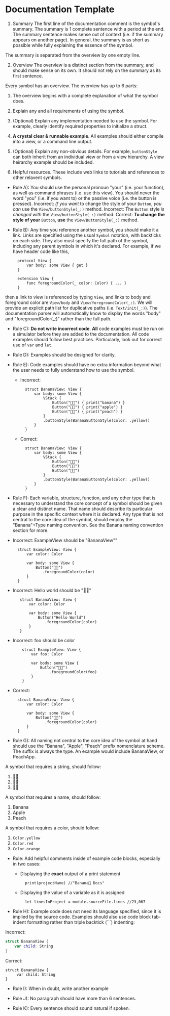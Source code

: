 #  Documentation Template

1. Summary 
The first line of the documentation comment is the symbol's summary. The summary is 1 complete sentence with a period at the end. The summary sentence makes sense out of context (i.e. if the summary appears on another page). In general, the summary is as short as possible while fully explaining the essence of the symbol.

The summary is separated from the overview by one empty line.

2. Overview
The overview is a distinct section from the summary, and should make sense on its own. It should not rely on the summary as its first sentence.

Every symbol has an overview. The overview has up to 6 parts: 
1. The overview begins with a complete explanation of what the symbol does.

2. Explain any and all requirements of using the symbol.

3. (Optional) Explain any implementation needed to use the symbol. For example, clearly identify required properties to initialize a struct. 

4. **A crystal clear & runnable example**. All examples should either compile into a view, or a command line output. 

5. (Optional) Explain any non-obvious details. For example, `buttonStyle` can both inherit from an individual view or from a view hierarchy. A view heirarchy example should be included. 

6. Helpful resources. These include web links to tutorials and references to other relavent symbols. 


- Rule A): You should use the personal pronoun "your" (i.e. your function), as well as command phrases (i.e. use this view). You should never the word "you" (i.e. if you want to) or the passive voice (i.e. the button is pressed).
    Incorrect:
        *If you want* to change the style of your `Button`, *you can* use the `View/buttonStyle(_:)` method.
    Incorrect:
        The `Button` style *is changed with* the `View/buttonStyle(_:)` method.
    Correct:
        **To change the style of your** `Button`, **use** the `View/ButtonStyle(_:)` method.


- Rule B): Any time you reference another symbol, you should make it a link. Links are specified using the usual `Symbol` notation, with backticks on each side. They also must specify the full path of the symbol, including any parent symbols in which it's declared. For example, if we have header code like this,

        protocol View {
            var body: some View { get }
        }
        
        extension View {
            func foregroundColor(_ color: Color) { ... }
        }
        
then a link to view is referenced by typing `View`, and links to body and foreground color are `View/body` and `View/foregroundColor(_:)`. We will provide an explicit path list for duplicative paths (i.e. `Text/init(_:)`).  The documentation parser will automatically know to display the words "body" and "foregroundColor(_:)" rather than the full path. 
    

- Rule C): **Do not write incorrect code**. **All** code examples must be run on a simulator before they are added to the documentation. All code examples should follow best practices. Particularly, look out for correct use of `var` and `let`. 


- Rule D): Examples should be designed for clarity.


- Rule E): Code examples should have no extra information beyond what the user needs to fully understand how to use the symbol.
    - Incorrect:
    
            struct BananaView: View {
                var body: some View {
                    VStack {
                        Button("🍌🍌") { print("banana") }
                        Button("🍎🍎") { print("apple") }
                        Button("🍑🍑") { print("peach") }
                    }
                    .buttonStyle(BananaButtonStyle(color: .yellow))
                }
            }
            
    - Correct:
    
            struct BananaView: View {
                var body: some View {
                    VStack {
                        Button("🍌🍌") 
                        Button("🍎🍎") 
                        Button("🍑🍑") 
                    }
                    .buttonStyle(BananaButtonStyle(color: .yellow))
                }
            }


- Rule F): Each variable, structure, function, and any other type that is necessary to understand the core concept of a symbol should be given a clear and distinct name. That name should describe its particular purpose in the specific context where it is declared. Any type that is not central to the core idea of the symbol, should employ the "Banana"+Type naming convention. See the Banana naming convention section for more. 
 - Incorrect: ExampleView should be "BananaView""
 
         struct ExampleView: View {
             var color: Color
             
             var body: some View {
                 Button("🍌🍌")
                    .foregroundColor(color)
             }
         }
         
- Incorrect: Hello world should be "🍌🍌"
         
         struct BananaView: View {
             var color: Color
             
             var body: some View {
                 Button("Hello World")
                    .foregroundColor(color)
             }
         }
         
- Incorrect: foo should be color
                  
          struct ExampleView: View {
              var foo: Color
              
              var body: some View {
                  Button("🍌🍌")
                      .foregroundColor(foo)
              }
          }

- Correct: 

        struct BananaView: View {
            var color: Color
            
            var body: some View {
                Button("🍌🍌")
                    .foregroundColor(color)
            }
        }


- Rule G): All naming not central to the core idea of the symbol at hand should use the "Banana", "Apple", "Peach" prefix nomenclature scheme. The suffix is always the type. An example would include BananaView, or PeachApp. 

A symbol that requires a string, should follow: 
1. 🍌🍌
2. 🍎🍎
3. 🍑🍑

A symbol that requires a name, should follow:
1. Banana
2. Apple 
3. Peach 

A symbol that requires a color, should follow: 
1. `Color.yellow` 
2. `Color.red` 
3. `Color.orange`


- Rule: Add helpful comments inside of example code blocks, especially in two cases:
    - Displaying the **exact** output of a print statement
    
            print(projectName) //"Banana🍌 Docs"
        
    - Displaying the value of a variable as it is assigned
        
            let linesInProject = module.sourceFile.lines //23,067


- Rule H): Example code does not need its language specified, since it is implied by the source code. Examples should also use code block tab-indent formatting rather than triple backtick (```) indenting:

Incorrect:
            
 ```swift
 struct BananaView {
     var child: String
}
```

Correct: 

    struct BananaView {
         var child: String
    }


- Rule I): When in doubt, write another example 


- Rule J): No paragraph should have more than 6 sentences. 


- Rule K): Every sentence should sound natural if spoken. 
